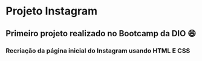 # Projeto Instagram

## Primeiro projeto realizado no Bootcamp da DIO :smile:

### Recriação da página inicial do Instagram usando HTML E CSS

